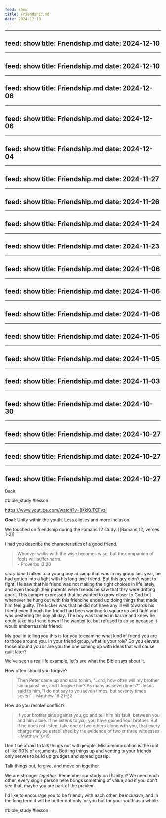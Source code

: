 ```yaml
---
feed: show
title: Friendship.md
date: 2024-12-10
---
```

---
feed: show
title: Friendship.md
date: 2024-12-10
---
---
feed: show
title: Friendship.md
date: 2024-12-10
---
---
feed: show
title: Friendship.md
date: 2024-12-06
---
---
feed: show
title: Friendship.md
date: 2024-12-06
---
---
feed: show
title: Friendship.md
date: 2024-12-04
---
---
feed: show
title: Friendship.md
date: 2024-11-27
---
---
feed: show
title: Friendship.md
date: 2024-11-26
---
---
feed: show
title: Friendship.md
date: 2024-11-24
---
---
feed: show
title: Friendship.md
date: 2024-11-23
---
---
feed: show
title: Friendship.md
date: 2024-11-06
---
---
feed: show
title: Friendship.md
date: 2024-11-06
---
---
feed: show
title: Friendship.md
date: 2024-11-06
---
---
feed: show
title: Friendship.md
date: 2024-11-05
---
---
feed: show
title: Friendship.md
date: 2024-11-05
---
---
feed: show
title: Friendship.md
date: 2024-11-03
---
---
feed: show
title: Friendship.md
date: 2024-10-30
---
---
feed: show
title: Friendship.md
date: 2024-10-27
---
---
feed: show
title: Friendship.md
date: 2024-10-27
---
---
feed: show
title: Friendship.md
date: 2024-10-27
---
[Back](./index.md)

#bible_study #lesson 

https://www.youtube.com/watch?v=8KkKuTCFvzI

**Goal**: Unity within the youth. Less cliques and more inclusion.

We touched on friendship during the Romans 12 study.
[[Romans  12, verses 1-2]]

I had you describe the characteristics of a good friend.

> Whoever walks with the wise becomes wise, but the companion of fools will suffer harm.  
> \- Proverbs 13:20

*story time*
I talked to a young boy at camp that was in my group last year, he had gotten into a fight with his long time friend. But this guy didn't want to fight. He saw that his friend was not making the right choices in life lately, and even though their parents were friends he saw that they were drifting apart. This camper expressed that he wanted to grow closer to God but whenever he hung out with this friend he ended up doing things that made him feel guilty.
The kicker was that he did not have any ill will towards his friend even though the friend had been wanting to square up and fight and was pestering the boy all day.
The boy was trained in karate and knew he could take his friend down if he wanted to, but refused to do so because it would embarrass his friend.

My goal in telling you this is for you to examine what kind of friend you are to those around you.
In your friend group, what is your role? Do you elevate those around you or are you the one coming up with ideas that will cause guilt later?

We've seen a real life example, let's see what the Bible says about it.

How often should you forgive?
> Then Peter came up and said to him, "Lord, how often will my brother sin against me, and I forgive him? As many as seven times?" Jesus said to him, "I do not say to you seven times, but seventy times seven" \- Matthew 18:21-22

How do you resolve conflict?
> If your brother sins against you, go and tell him his fault, between you and him alone. If he listens to you, you have gained your brother. But if he does not listen, take one or two others along with you, that every charge may be established by the evidence of two or three witnesses \- Matthew 18:15

Don't be afraid to talk things out with people.
Miscommunication is the root of like 90% of arguments.
Bottling things up and venting to your friends only serves to build up grudges and spread gossip.

Talk things out, forgive, and move on together.

We are stronger *together*.
Remember our study on [[Unity]]?
We need each other, every single person here brings something of value, and if you don't see that, maybe you are part of the problem.

I'd like to encourage you to be friendly with each other, be *inclusive*, and in the long term it will be better not only for you but for your youth as a whole.



#bible_study
#lesson

